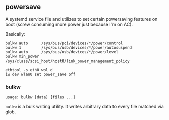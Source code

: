 ## powersave

A systemd service file and utilizes to set certain powersaving features
on boot (screw consuming more power just because I'm on AC).

Basically:

```
bulkw auto      /sys/bus/pci/devices/*/power/control
bulkw 1         /sys/bus/usb/devices/*/power/autosuspend
bulkw auto      /sys/bus/usb/devices/*/power/level
bulkw min_power /sys/class/scsi_host/host0/link_power_management_policy

ethtool -s eth0 wol d
iw dev wlan0 set power_save off
```

### bulkw

```
usage: bulkw [data] [files ...]
```

`bulkw` is a bulk writing utility. It writes arbitrary data to every
file matched via glob.
